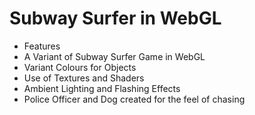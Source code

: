 # Subway Surfer in WebGL

- Features
 - A Variant of Subway Surfer Game in WebGL 
 - Variant Colours for Objects 
 - Use of Textures and Shaders
 - Ambient Lighting and Flashing Effects
 - Police Officer and Dog created for the feel of chasing
